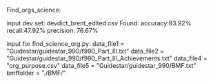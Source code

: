 Find_orgs_science:

input dev set: devdict_brent_edited.csv
Found:
accuracy:83.92%
recall:47.92%
precision: 76.67%

input for find_science_org.py:
data_file1 = "Guidestar/guidestar_990/f990_Part_III.txt"
data_file2 = "Guidestar/guidestar_990/f990_Part_III_Achievements.txt"
data_file4 = "org_purpose.csv"
data_file5 = "Guidestar/guidestar_990/BMF.txt"
bmffolder = "./BMF/"
